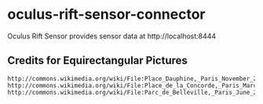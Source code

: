 # oculus-rift-sensor-connector

Oculus Rift Sensor provides sensor data at http://localhost:8444



Credits for Equirectangular Pictures
------------------------------------
	http://commons.wikimedia.org/wiki/File:Place_Dauphine,_Paris_November_2011.jpg
	http://commons.wikimedia.org/wiki/File:Place_de_la_Concorde,_Paris_March_2007.jpg
	http://commons.wikimedia.org/wiki/File:Parc_de_Belleville,_Paris_June_2007.jpg


